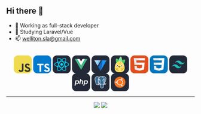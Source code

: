 ## Hi there 👋

- 🔭 Working as full-stack developer
- 🌱 Studying Laravel/Vue
- 📫 welliton.sla@gmail.com

<div align="center">
  <div style="display: inline_block"><br>
    <img align="center" alt="Well-Js" src="./icons/JavaScript.svg" width="48">
    <img align="center" alt="Well-Ts" src="./icons/TypeScript.svg" width="48"> 
    <img align="center" alt="Well-React" src="./icons/React-Dark.svg" width="48">
    <img align="center" alt="Well-Vue" src="./icons/VueJS-Dark.svg" width="48">
    <img align="center" alt="Well-Vuetify" src="./icons/Vuetify-Dark.svg" width="48">
    <img align="center" alt="Well-Pinia" src="./icons/Pinia-Dark.svg" width="48">
    <img align="center" alt="Well-HTML" src="./icons/HTML.svg" width="48">
    <img align="center" alt="Well-CSS" src="./icons/CSS.svg" width="48">
    <img align="center" alt="Well-Tailwind" src="./icons/TailwindCSS-Dark.svg" width="48">   
    <img align="center" alt="Well-PHP" src="./icons/PHP-Dark.svg" width="48">
    <img align="center" alt="Well-Postgres" src="./icons/PostgreSQL-Dark.svg" width="48">    
    <img align="center" alt="Well-Ubuntu" src="./icons/Ubuntu-Dark.svg" width="48">   
  </div>
  <hr/>
  <div>     
    <a href = "mailto:welliton.slav@gmail.com"><img src="https://img.shields.io/badge/-Gmail-%23333?style=for-the-badge&logo=gmail&logoColor=white" target="_blank"></a>
    <a href="https://www.linkedin.com/in/welliton-slaviero-61aa86243/" target="_blank"><img src="https://img.shields.io/badge/-LinkedIn-%230077B5?style=for-the-badge&logo=linkedin&logoColor=white" target="_blank"></a> 
  </div>
</div>
